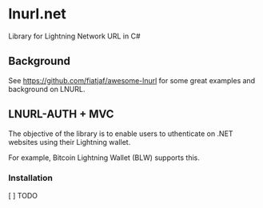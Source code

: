 # lnurl.net
Library for Lightning Network URL in C#

## Background

See https://github.com/fiatjaf/awesome-lnurl for some great examples and background on LNURL.

## LNURL-AUTH + MVC

The objective of the library is to enable users to uthenticate on .NET websites using their Lightning wallet.

For example, Bitcoin Lightning Wallet (BLW) supports this.

### Installation

[ ] TODO



